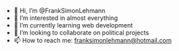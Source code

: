 - 👋 Hi, I’m @FrankSimonLehmann
- 👀 I’m interested in almost everything
- 🌱 I’m currently learning web development
- 💞️ I’m looking to collaborate on political projects
- 📫 How to reach me: franksimonlehmann@hotmail.com

<!---
FrankSimonLehmann/FrankSimonLehmann is a ✨ special ✨ repository because its `README.md` (this file) appears on your GitHub profile.
You can click the Preview link to take a look at your changes.
--->
